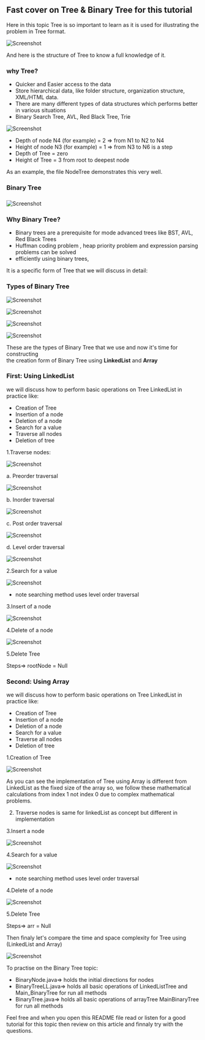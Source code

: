 ## Fast cover on Tree & Binary Tree for this tutorial

Here in this topic Tree is so important to learn as it is used for illustrating the problem in Tree format.

![Screenshot](https://github.com/7amo10/Complete-Data-Structures-and-Algorithms-tutorial/blob/main/8.Tree_BinaryTree/assests/1.What%20is%20Tree.png)

And here is the structure of Tree to know a full knowledge of it.

### **why Tree?**
- Quicker and Easier access to the data
- Store hierarchical data, like folder structure, organization structure, XML/HTML data.
- There are many different types of data structures which performs better in various situations
- Binary Search Tree, AVL, Red Black Tree, Trie
  
![Screenshot](https://github.com/7amo10/Complete-Data-Structures-and-Algorithms-tutorial/blob/main/8.Tree_BinaryTree/assests/2.Tree%20Terminology.png)
- Depth of node N4 (for example) = 2 => from N1 to N2 to N4
- Height of node N3 (for example) = 1 => from N3 to N6 is a step
- Depth of Tree = zero
- Height of Tree = 3 from root to deepest node

As an example, the file NodeTree demonstrates this very well.

### **Binary Tree**
###
![Screenshot](https://github.com/7amo10/Complete-Data-Structures-and-Algorithms-tutorial/blob/main/8.Tree_BinaryTree/assests/3.Binary%20Tree.png)

### **Why Binary Tree?**  
- Binary trees are a prerequisite for mode advanced trees like BST, AVL, Red Black Trees
- Huffman coding problem , heap priority problem and expression parsing problems can be solved
- efficiently using binary trees,

It is a specific form of Tree that we will discuss in detail:

### **Types of Binary Tree**

![Screenshot](https://github.com/7amo10/Complete-Data-Structures-and-Algorithms-tutorial/blob/main/8.Tree_BinaryTree/assests/4.1.Full%20Binary%20Tree.png)

![Screenshot](https://github.com/7amo10/Complete-Data-Structures-and-Algorithms-tutorial/blob/main/8.Tree_BinaryTree/assests/4.2.Complete%20Binary%20Tree.png)

![Screenshot](https://github.com/7amo10/Complete-Data-Structures-and-Algorithms-tutorial/blob/main/8.Tree_BinaryTree/assests/4.3.Perfect%20Binary%20Tree.png)

![Screenshot](https://github.com/7amo10/Complete-Data-Structures-and-Algorithms-tutorial/blob/main/8.Tree_BinaryTree/assests/4.4.Balanced%20Binary%20Tree.png)

These are the types of Binary Tree that we use and now it's time for constructing  
the creation form of Binary Tree using **LinkedList** and **Array** 

### First: Using **LinkedList**

we will discuss how to perform basic operations on Tree LinkedList in practice like:
- Creation of Tree
- Insertion of a node
- Deletion of a node
- Search for a value
- Traverse all nodes
- Deletion of tree

1.Traverse nodes:

![Screenshot](https://github.com/7amo10/Complete-Data-Structures-and-Algorithms-tutorial/blob/main/8.Tree_BinaryTree/assests/5.Traversal-Linked.png)

a. Preorder traversal

![Screenshot](https://github.com/7amo10/Complete-Data-Structures-and-Algorithms-tutorial/blob/main/8.Tree_BinaryTree/assests/5.1.Preorder.png)

b. Inorder traversal

![Screenshot](https://github.com/7amo10/Complete-Data-Structures-and-Algorithms-tutorial/blob/main/8.Tree_BinaryTree/assests/5.2.Inorder.png)

c. Post order traversal

![Screenshot](https://github.com/7amo10/Complete-Data-Structures-and-Algorithms-tutorial/blob/main/8.Tree_BinaryTree/assests/5.3.Postorder.png)

d.  Level order traversal

![Screenshot](https://github.com/7amo10/Complete-Data-Structures-and-Algorithms-tutorial/blob/main/8.Tree_BinaryTree/assests/5.4.levelorder.png)

2.Search for a value

![Screenshot](https://github.com/7amo10/Complete-Data-Structures-and-Algorithms-tutorial/blob/main/8.Tree_BinaryTree/assests/6.Search.png)
- note searching method uses level order traversal

3.Insert of a node

![Screenshot](https://github.com/7amo10/Complete-Data-Structures-and-Algorithms-tutorial/blob/main/8.Tree_BinaryTree/assests/7.Insert.png)

4.Delete of a node

![Screenshot](https://github.com/7amo10/Complete-Data-Structures-and-Algorithms-tutorial/blob/main/8.Tree_BinaryTree/assests/8.Delete.png)

5.Delete Tree

Steps=> rootNode = Null

### Second: Using **Array**

we will discuss how to perform basic operations on Tree LinkedList in practice like:
- Creation of Tree
- Insertion of a node
- Deletion of a node
- Search for a value
- Traverse all nodes
- Deletion of tree

1.Creation of Tree

![Screenshot](https://github.com/7amo10/Complete-Data-Structures-and-Algorithms-tutorial/blob/main/8.Tree_BinaryTree/assests/9.Creation-Array.png)

As you can see the implementation of Tree using Array is different from LinkedList as the fixed size of the array
so, we follow these mathematical calculations from index 1 not index 0 due to complex mathematical problems.

2. Traverse nodes is same for linkedList as concept but different in implementation

3.Insert a node

![Screenshot](https://github.com/7amo10/Complete-Data-Structures-and-Algorithms-tutorial/blob/main/8.Tree_BinaryTree/assests/10.Insert.png)

4.Search for a value

![Screenshot](https://github.com/7amo10/Complete-Data-Structures-and-Algorithms-tutorial/blob/main/8.Tree_BinaryTree/assests/11.Search.png)
- note searching method uses level order traversal

4.Delete of a node

![Screenshot](https://github.com/7amo10/Complete-Data-Structures-and-Algorithms-tutorial/blob/main/8.Tree_BinaryTree/assests/12.Delete.png)

5.Delete Tree

Steps=> arr = Null

Then finaly let's compare the time and space complexity for Tree using (LinkedList and Array)

![Screenshot](https://github.com/7amo10/Complete-Data-Structures-and-Algorithms-tutorial/blob/main/8.Tree_BinaryTree/assests/13.Complexity.png)

To practise on the Binary Tree topic:
- BinaryNode.java=> holds the initial directions for nodes
- BinaryTreeLL.java=> holds all basic operations of LinkedListTree and Main_BinaryTree for run all methods
- BinaryTree.java=> holds all basic operations of arrayTree MainBinaryTree for run all methods

Feel free and when you open this README file read or listen for a good tutorial for this topic then review on this article and finnaly try with the questions.
